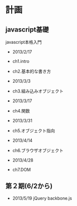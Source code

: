 
# 計画

## javascript基礎

javascript本格入門

- 2013/2/17
 - ch1.intro
 - ch2.基本的な書き方

- 2013/3/3
 - ch3.組み込みオブジェクト

- 2013/3/17
 - ch4.関数

- 2013/3/31
 - ch5.オブジェクト指向

- 2013/4/14
 - ch6.ブラウザオブジェクト

- 2013/4/28
 - ch7.DOM

## 第２期(6/2から)

- 2013/5/19
jQuery backbone.js






